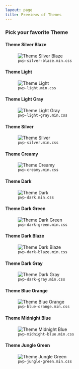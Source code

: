 ```yaml
---
layout: page
title: Previews of Themes
---
```



### Pick your favorite Theme

<section class="mb45">
<h4>Theme Silver Blaze</h4>

<figure class="mb">
  <img src="/assets/webplayer/examples/04-silver-blaze.png" alt="Theme Silver Blaze" class="fullwidth-img shadow mb">
  <figcaption class="mb"><code>pwp-silver-blaze.min.css</code></figcaption>
</figure>
</section>

<section class="mb45">
<h4>Theme Light</h4>

<figure class="mb">
  <img src="/assets/webplayer/examples/01-light.png" alt="Theme Light" class="fullwidth-img shadow mb">
  <figcaption class="mb"><code>pwp-light.min.css</code></figcaption>
</figure>
</section>

<section class="mb45">
<h4>Theme Light Gray</h4>

<figure class="mb">
  <img src="/assets/webplayer/examples/02-light-gray.png" alt="Theme Light Gray" class="fullwidth-img shadow mb">
  <figcaption class="mb"><code>pwp-light-gray.min.css</code></figcaption>
</figure>
</section>

<section class="mb45">
<h4>Theme Silver</h4>

<figure class="mb">
  <img src="/assets/webplayer/examples/03-silver.png" alt="Theme Silver" class="fullwidth-img shadow mb">
  <figcaption class="mb"><code>pwp-silver.min.css</code></figcaption>
</figure>
</section>

<section class="mb45">
<h4>Theme Creamy</h4>

<figure class="mb">
  <img src="/assets/webplayer/examples/05-creamy.png" alt="Theme Creamy" class="fullwidth-img shadow mb">
  <figcaption class="mb"><code>pwp-creamy.min.css</code></figcaption>
</figure>
</section>

<section class="mb45">
<h4>Theme Dark</h4>

<figure class="mb">
  <img src="/assets/webplayer/examples/06-dark.png" alt="Theme Dark" class="fullwidth-img shadow mb">
  <figcaption class="mb"><code>pwp-dark.min.css</code></figcaption>
</figure>
</section>

<section class="mb45">
<h4>Theme Dark Green</h4>

<figure class="mb">
  <img src="/assets/webplayer/examples/07-dark-green.png" alt="Theme Dark Green" class="fullwidth-img shadow mb">
  <figcaption class="mb"><code>pwp-dark-green.min.css</code></figcaption>
</figure>
</section>

<section class="mb45">
<h4>Theme Dark Blaze</h4>

<figure class="mb">
  <img src="/assets/webplayer/examples/08-dark-blaze.png" alt="Theme Dark Blaze" class="fullwidth-img shadow mb">
  <figcaption class="mb"><code>pwp-dark-blaze.min.css</code></figcaption>
</figure>
</section>

<section class="mb45">
<h4>Theme Dark Gray</h4>

<figure class="mb">
  <img src="/assets/webplayer/examples/09-dark-gray.png" alt="Theme Dark Gray" class="fullwidth-img shadow mb">
  <figcaption class="mb"><code>pwp-dark-gray.min.css</code></figcaption>
</figure>
</section>

<section class="mb45">
<h4>Theme Blue Orange</h4>

<figure class="mb">
  <img src="/assets/webplayer/examples/10-blue-orange.png" alt="Theme Blue Orange" class="fullwidth-img shadow mb">
  <figcaption class="mb"><code>pwp-blue-orange.min.css</code></figcaption>
</figure>
</section>

<section class="mb45">
<h4>Theme Midnight Blue</h4>

<figure class="mb">
  <img src="/assets/webplayer/examples/11-midnight-blue.png" alt="Theme Midnight Blue" class="fullwidth-img shadow mb">
  <figcaption class="mb"><code>pwp-midnight-blue.min.css</code></figcaption>
</figure>
</section>

<section class="mb45">
<h4>Theme Jungle Green</h4>

<figure class="mb">
  <img src="/assets/webplayer/examples/12-jungle-green.png" alt="Theme Jungle Green" class="fullwidth-img shadow mb">
  <figcaption class="mb"><code>pwp-jungle-green.min.css</code></figcaption>
</figure>
